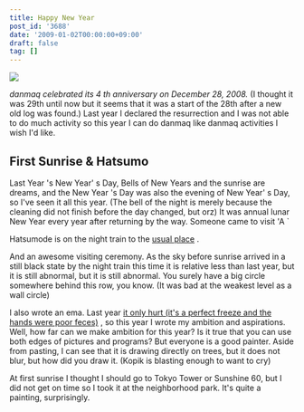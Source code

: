 ```yaml
---
title: Happy New Year
post_id: '3688'
date: '2009-01-02T00:00:00+09:00'
draft: false
tag: []
---
```


![](/image/photo/sunrise2009.jpg)

_danmaq celebrated its 4 th anniversary on December 28, 2008._ (I thought it was 29th until now but it seems that it was a start of the 28th after a new old log was found.) Last year I declared the resurrection and I was not able to do much activity so this year I can do danmaq like danmaq activities I wish I'd like.

## First Sunrise & Hatsumo

Last Year 's New Year' s Day, Bells of New Years and the sunrise are dreams, and the New Year 's Day was also the evening of New Year' s Day, so I've seen it all this year. (The bell of the night is merely because the cleaning did not finish before the day changed, but orz) It was annual lunar New Year every year after returning by the way. Someone came to visit 'A `

Hatsumode is on the night train to the [usual place](/image/photo/kame.jpg) .

And an awesome visiting ceremony. As the sky before sunrise arrived in a still black state by the night train this time it is relative less than last year, but it is still abnormal, but it is still abnormal. You surely have a big circle somewhere behind this row, you know. (It was bad at the weakest level as a wall circle)

I also wrote an ema. Last year [it only hurt (it's a perfect freeze and the hands were poor feces)](/image/photo/ls2008.jpg) , so this year I wrote my ambition and aspirations. Well, how far can we make ambition for this year? Is it true that you can use both edges of pictures and programs? But everyone is a good painter. Aside from pasting, I can see that it is drawing directly on trees, but it does not blur, but how did you draw it. (Kopik is blasting enough to want to cry)

At first sunrise I thought I should go to Tokyo Tower or Sunshine 60, but I did not get on time so I took it at the neighborhood park. It's quite a painting, surprisingly.